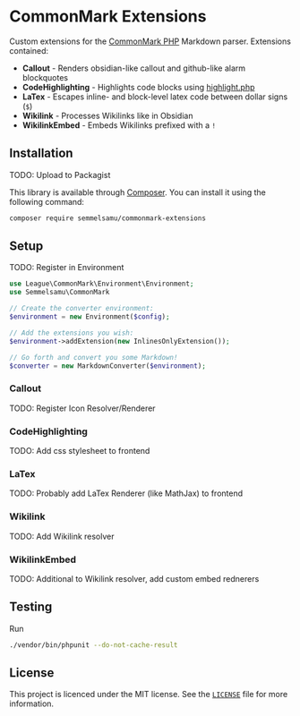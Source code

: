 # CommonMark Extensions

Custom extensions for the [CommonMark PHP](https://commonmark.thephpleague.com/) Markdown parser. Extensions contained:

-   **Callout** - Renders obsidian-like callout and github-like alarm blockquotes
-   **CodeHighlighting** - Highlights code blocks using [highlight.php](https://github.com/scrivo/highlight.php)
-   **LaTex** - Escapes inline- and block-level latex code between dollar signs (`$`)
-   **Wikilink** - Processes Wikilinks like in Obsidian
-   **WikilinkEmbed** - Embeds Wikilinks prefixed with a `!`

## Installation

TODO: Upload to Packagist

This library is available through [Composer](https://getcomposer.org/). You can install it using the following command:

```bash
composer require semmelsamu/commonmark-extensions
```

## Setup

TODO: Register in Environment

```php
use League\CommonMark\Environment\Environment;
use Semmelsamu\CommonMark

// Create the converter environment:
$environment = new Environment($config);

// Add the extensions you wish:
$environment->addExtension(new InlinesOnlyExtension());

// Go forth and convert you some Markdown!
$converter = new MarkdownConverter($environment);
```

### Callout

TODO: Register Icon Resolver/Renderer

### CodeHighlighting

TODO: Add css stylesheet to frontend

### LaTex

TODO: Probably add LaTex Renderer (like MathJax) to frontend

### Wikilink

TODO: Add Wikilink resolver

### WikilinkEmbed

TODO: Additional to Wikilink resolver, add custom embed rednerers

## Testing

Run

```bash
./vendor/bin/phpunit --do-not-cache-result
```

## License

This project is licenced under the MIT license. See the [`LICENSE`](LICENSE) file for more information.
